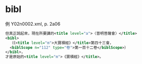 # bibl

例 Y02n0002.xml, p. 2a06

```xml
但真正說起來，現在所要講的<title level="a">〈普明菩薩會〉</title>
<bibl>
  （《<title level="m">大寶積經》</title>第四十三會，
  <biblScope n="112" type="卷">第一百十二卷</biblScope>）
</bibl>，
才是原始的<title level="m">《寶積經》</title>。
```
